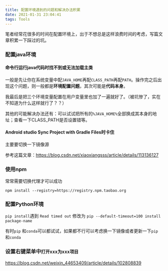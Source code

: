 ```yaml
---
title: 配置环境遇到的问题和解决办法积累
date: 2021-01-31 23:04:41
tags: Tools
---
```


笔者经常花很多的时间在配置环境上，出于不想总是这样浪费时间的考虑，写篇文章积累一下踩过的坑。

<!--more-->

### 配置java环境

#### 命令行运行java代码时找不到或无法加载主类

一般是先让你在系统变量中配`JAVA_HOME`再配`CLASS_PATH`再配`PATH`。操作完之后出现这个问题，则一般都是**环境配置问题**，其次可能是**代码本身**。

我最后是把三个环境变量配置在用户变量里也加了一遍就好了。（被坑惨了，实在不知道为什么这样就行了？？）

其他的可能解决办法还有：可以试试把所有的`%JAVA_HOME%`全部换成其本身的地址；查看一下CLASS_PATH是否设置错等。

#### Android studio Sync Project with Gradle Files时卡住

主要要切换一下镜像源

参考这篇文章：https://blog.csdn.net/xiaoxiangsss/article/details/113136127

### 使用npm

常常需要切换代理才可以成功

```shell
npm install --registry=https://registry.npm.taobao.org
```

### 配置Python环境

`pip install`遇到 `Read timed out` 修改为 `pip --default-timeout=100 install package-name`

有时`pip` 和`conda`可以都试试，如果都不行可以考虑换一下镜像或者更新一下`pip` 和`conda`

### 设置右键菜单中`打开xxx为xxx项目`

https://blog.csdn.net/weixin_44653409/article/details/102808839